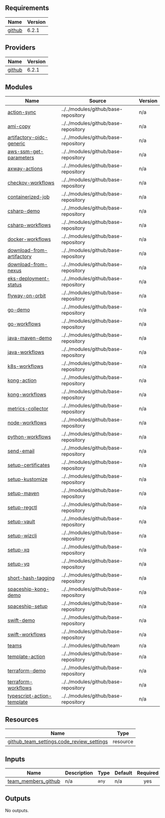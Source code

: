 <!-- BEGIN_TF_DOCS -->
## Requirements

| Name | Version |
|------|---------|
| <a name="requirement_github"></a> [github](#requirement\_github) | 6.2.1 |

## Providers

| Name | Version |
|------|---------|
| <a name="provider_github"></a> [github](#provider\_github) | 6.2.1 |

## Modules

| Name | Source | Version |
|------|--------|---------|
| <a name="module_action-sync"></a> [action-sync](#module\_action-sync) | ../../modules/github/base-repository | n/a |
| <a name="module_ami-copy"></a> [ami-copy](#module\_ami-copy) | ../../modules/github/base-repository | n/a |
| <a name="module_artifactory-oidc-generic"></a> [artifactory-oidc-generic](#module\_artifactory-oidc-generic) | ../../modules/github/base-repository | n/a |
| <a name="module_aws-ssm-get-parameters"></a> [aws-ssm-get-parameters](#module\_aws-ssm-get-parameters) | ../../modules/github/base-repository | n/a |
| <a name="module_axway-actions"></a> [axway-actions](#module\_axway-actions) | ../../modules/github/base-repository | n/a |
| <a name="module_checkov-workflows"></a> [checkov-workflows](#module\_checkov-workflows) | ../../modules/github/base-repository | n/a |
| <a name="module_containerized-job"></a> [containerized-job](#module\_containerized-job) | ../../modules/github/base-repository | n/a |
| <a name="module_csharp-demo"></a> [csharp-demo](#module\_csharp-demo) | ../../modules/github/base-repository | n/a |
| <a name="module_csharp-workflows"></a> [csharp-workflows](#module\_csharp-workflows) | ../../modules/github/base-repository | n/a |
| <a name="module_docker-workflows"></a> [docker-workflows](#module\_docker-workflows) | ../../modules/github/base-repository | n/a |
| <a name="module_download-from-artifactory"></a> [download-from-artifactory](#module\_download-from-artifactory) | ../../modules/github/base-repository | n/a |
| <a name="module_download-from-nexus"></a> [download-from-nexus](#module\_download-from-nexus) | ../../modules/github/base-repository | n/a |
| <a name="module_eks-deployment-status"></a> [eks-deployment-status](#module\_eks-deployment-status) | ../../modules/github/base-repository | n/a |
| <a name="module_flyway-on-orbit"></a> [flyway-on-orbit](#module\_flyway-on-orbit) | ../../modules/github/base-repository | n/a |
| <a name="module_go-demo"></a> [go-demo](#module\_go-demo) | ../../modules/github/base-repository | n/a |
| <a name="module_go-workflows"></a> [go-workflows](#module\_go-workflows) | ../../modules/github/base-repository | n/a |
| <a name="module_java-maven-demo"></a> [java-maven-demo](#module\_java-maven-demo) | ../../modules/github/base-repository | n/a |
| <a name="module_java-workflows"></a> [java-workflows](#module\_java-workflows) | ../../modules/github/base-repository | n/a |
| <a name="module_k8s-workflows"></a> [k8s-workflows](#module\_k8s-workflows) | ../../modules/github/base-repository | n/a |
| <a name="module_kong-action"></a> [kong-action](#module\_kong-action) | ../../modules/github/base-repository | n/a |
| <a name="module_kong-workflows"></a> [kong-workflows](#module\_kong-workflows) | ../../modules/github/base-repository | n/a |
| <a name="module_metrics-collector"></a> [metrics-collector](#module\_metrics-collector) | ../../modules/github/base-repository | n/a |
| <a name="module_node-workflows"></a> [node-workflows](#module\_node-workflows) | ../../modules/github/base-repository | n/a |
| <a name="module_python-workflows"></a> [python-workflows](#module\_python-workflows) | ../../modules/github/base-repository | n/a |
| <a name="module_send-email"></a> [send-email](#module\_send-email) | ../../modules/github/base-repository | n/a |
| <a name="module_setup-certificates"></a> [setup-certificates](#module\_setup-certificates) | ../../modules/github/base-repository | n/a |
| <a name="module_setup-kustomize"></a> [setup-kustomize](#module\_setup-kustomize) | ../../modules/github/base-repository | n/a |
| <a name="module_setup-maven"></a> [setup-maven](#module\_setup-maven) | ../../modules/github/base-repository | n/a |
| <a name="module_setup-regctl"></a> [setup-regctl](#module\_setup-regctl) | ../../modules/github/base-repository | n/a |
| <a name="module_setup-vault"></a> [setup-vault](#module\_setup-vault) | ../../modules/github/base-repository | n/a |
| <a name="module_setup-wizcli"></a> [setup-wizcli](#module\_setup-wizcli) | ../../modules/github/base-repository | n/a |
| <a name="module_setup-xq"></a> [setup-xq](#module\_setup-xq) | ../../modules/github/base-repository | n/a |
| <a name="module_setup-yq"></a> [setup-yq](#module\_setup-yq) | ../../modules/github/base-repository | n/a |
| <a name="module_short-hash-tagging"></a> [short-hash-tagging](#module\_short-hash-tagging) | ../../modules/github/base-repository | n/a |
| <a name="module_spaceship-kong-demo"></a> [spaceship-kong-demo](#module\_spaceship-kong-demo) | ../../modules/github/base-repository | n/a |
| <a name="module_spaceship-setup"></a> [spaceship-setup](#module\_spaceship-setup) | ../../modules/github/base-repository | n/a |
| <a name="module_swift-demo"></a> [swift-demo](#module\_swift-demo) | ../../modules/github/base-repository | n/a |
| <a name="module_swift-workflows"></a> [swift-workflows](#module\_swift-workflows) | ../../modules/github/base-repository | n/a |
| <a name="module_teams"></a> [teams](#module\_teams) | ../../modules/github/team | n/a |
| <a name="module_template-action"></a> [template-action](#module\_template-action) | ../../modules/github/base-repository | n/a |
| <a name="module_terraform-demo"></a> [terraform-demo](#module\_terraform-demo) | ../../modules/github/base-repository | n/a |
| <a name="module_terraform-workflows"></a> [terraform-workflows](#module\_terraform-workflows) | ../../modules/github/base-repository | n/a |
| <a name="module_typescript-action-template"></a> [typescript-action-template](#module\_typescript-action-template) | ../../modules/github/base-repository | n/a |

## Resources

| Name | Type |
|------|------|
| [github_team_settings.code_review_settings](https://registry.terraform.io/providers/integrations/github/6.2.1/docs/resources/team_settings) | resource |

## Inputs

| Name | Description | Type | Default | Required |
|------|-------------|------|---------|:--------:|
| <a name="input_team_members_github"></a> [team\_members\_github](#input\_team\_members\_github) | n/a | `any` | n/a | yes |

## Outputs

No outputs.
<!-- END_TF_DOCS -->
